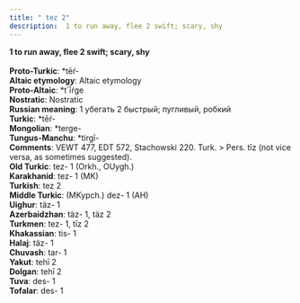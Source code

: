 ```yaml
---
title: " tez 2"
description:  1 to run away, flee 2 swift; scary, shy
---
```

<strong> 1 to run away, flee 2 swift; scary, shy</strong><br><br>
<strong>Proto-Turkic</strong>:  *tēŕ-<br>
<strong>Altaic etymology</strong>:  Altaic etymology<br>
<strong> Proto-Altaic</strong>:  *t`ī́ŕge<br>
<strong>Nostratic</strong>:  Nostratic<br>
<strong>Russian meaning</strong>:  1 убегать 2 быстрый; пугливый, робкий<br>
<strong>Turkic</strong>:  *tēŕ-<br>
<strong>Mongolian</strong>:  *terge-<br>
<strong>Tungus-Manchu</strong>:  *tirgī-<br>
<strong>Comments</strong>:  VEWT 477, EDT 572, Stachowski 220. Turk. > Pers. tīz (not vice versa, as sometimes suggested).<br>
<strong>Old Turkic</strong>:  tez- 1 (Orkh., OUygh.)<br>
<strong>Karakhanid</strong>:  tez- 1 (MK)<br>
<strong>Turkish</strong>:  tez 2<br>
<strong>Middle Turkic</strong>:  (MKypch.) dez- 1 (AH)<br>
<strong>Uighur</strong>:  täz- 1<br>
<strong>Azerbaidzhan</strong>:  täz- 1, täz 2<br>
<strong>Turkmen</strong>:  tez- 1, tīz 2<br>
<strong>Khakassian</strong>:  tis- 1<br>
<strong>Halaj</strong>:  täz- 1<br>
<strong>Chuvash</strong>:  tar- 1<br>
<strong>Yakut</strong>:  tehī 2<br>
<strong>Dolgan</strong>:  tehī 2<br>
<strong>Tuva</strong>:  des- 1<br>
<strong>Tofalar</strong>:  des- 1<br>


